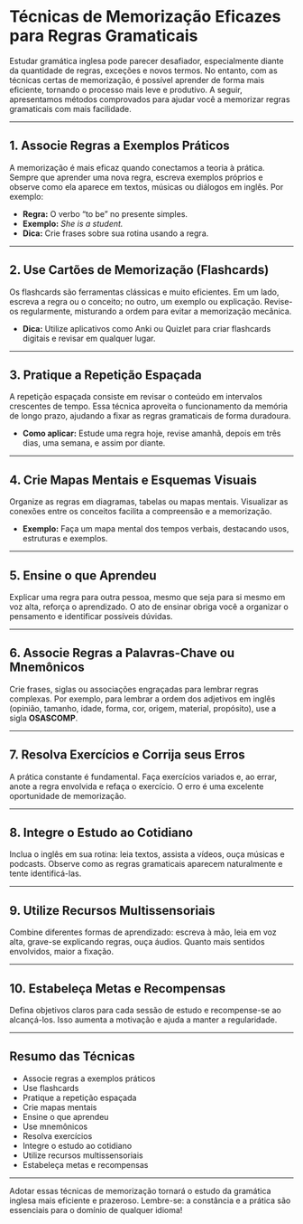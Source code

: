 
# Técnicas de Memorização Eficazes para Regras Gramaticais

Estudar gramática inglesa pode parecer desafiador, especialmente diante da quantidade de regras, exceções e novos termos. No entanto, com as técnicas certas de memorização, é possível aprender de forma mais eficiente, tornando o processo mais leve e produtivo. A seguir, apresentamos métodos comprovados para ajudar você a memorizar regras gramaticais com mais facilidade.

---

## 1. **Associe Regras a Exemplos Práticos**

A memorização é mais eficaz quando conectamos a teoria à prática. Sempre que aprender uma nova regra, escreva exemplos próprios e observe como ela aparece em textos, músicas ou diálogos em inglês. Por exemplo:

- **Regra:** O verbo “to be” no presente simples.
- **Exemplo:** *She is a student.*  
- **Dica:** Crie frases sobre sua rotina usando a regra.

---

## 2. **Use Cartões de Memorização (Flashcards)**

Os flashcards são ferramentas clássicas e muito eficientes. Em um lado, escreva a regra ou o conceito; no outro, um exemplo ou explicação. Revise-os regularmente, misturando a ordem para evitar a memorização mecânica.

- **Dica:** Utilize aplicativos como Anki ou Quizlet para criar flashcards digitais e revisar em qualquer lugar.

---

## 3. **Pratique a Repetição Espaçada**

A repetição espaçada consiste em revisar o conteúdo em intervalos crescentes de tempo. Essa técnica aproveita o funcionamento da memória de longo prazo, ajudando a fixar as regras gramaticais de forma duradoura.

- **Como aplicar:** Estude uma regra hoje, revise amanhã, depois em três dias, uma semana, e assim por diante.

---

## 4. **Crie Mapas Mentais e Esquemas Visuais**

Organize as regras em diagramas, tabelas ou mapas mentais. Visualizar as conexões entre os conceitos facilita a compreensão e a memorização.

- **Exemplo:** Faça um mapa mental dos tempos verbais, destacando usos, estruturas e exemplos.

---

## 5. **Ensine o que Aprendeu**

Explicar uma regra para outra pessoa, mesmo que seja para si mesmo em voz alta, reforça o aprendizado. O ato de ensinar obriga você a organizar o pensamento e identificar possíveis dúvidas.

---

## 6. **Associe Regras a Palavras-Chave ou Mnemônicos**

Crie frases, siglas ou associações engraçadas para lembrar regras complexas. Por exemplo, para lembrar a ordem dos adjetivos em inglês (opinião, tamanho, idade, forma, cor, origem, material, propósito), use a sigla **OSASCOMP**.

---

## 7. **Resolva Exercícios e Corrija seus Erros**

A prática constante é fundamental. Faça exercícios variados e, ao errar, anote a regra envolvida e refaça o exercício. O erro é uma excelente oportunidade de memorização.

---

## 8. **Integre o Estudo ao Cotidiano**

Inclua o inglês em sua rotina: leia textos, assista a vídeos, ouça músicas e podcasts. Observe como as regras gramaticais aparecem naturalmente e tente identificá-las.

---

## 9. **Utilize Recursos Multissensoriais**

Combine diferentes formas de aprendizado: escreva à mão, leia em voz alta, grave-se explicando regras, ouça áudios. Quanto mais sentidos envolvidos, maior a fixação.

---

## 10. **Estabeleça Metas e Recompensas**

Defina objetivos claros para cada sessão de estudo e recompense-se ao alcançá-los. Isso aumenta a motivação e ajuda a manter a regularidade.

---

## **Resumo das Técnicas**

- Associe regras a exemplos práticos
- Use flashcards
- Pratique a repetição espaçada
- Crie mapas mentais
- Ensine o que aprendeu
- Use mnemônicos
- Resolva exercícios
- Integre o estudo ao cotidiano
- Utilize recursos multissensoriais
- Estabeleça metas e recompensas

---

Adotar essas técnicas de memorização tornará o estudo da gramática inglesa mais eficiente e prazeroso. Lembre-se: a constância e a prática são essenciais para o domínio de qualquer idioma!
```
